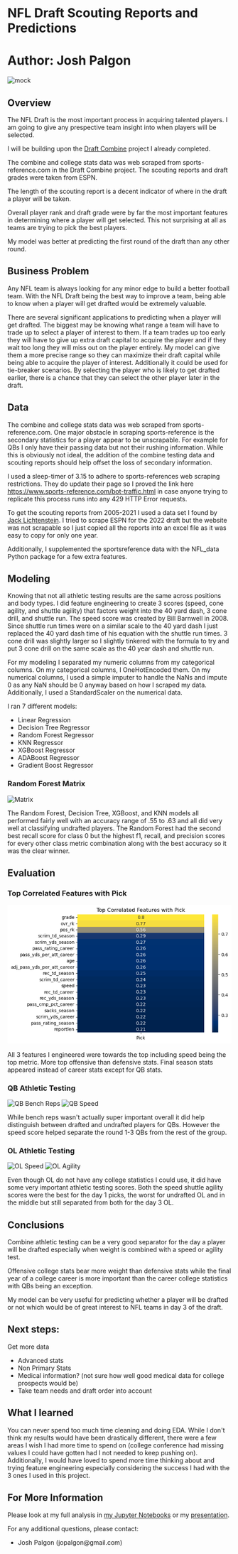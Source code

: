 # NFL Draft Scouting Reports and Predictions

# **Author**: Josh Palgon

![mock](./Images/mock22.jpeg)


## Overview

The NFL Draft is the most important process in acquiring talented players. I am going to give any prespective team insight into when players will be selected.

I will be building upon the [Draft Combine](https://github.com/jpalgon/Draft_Stats) project I already completed.

The combine and college stats data was web scraped from sports-reference.com in the Draft Combine project. The scouting reports and draft grades were taken from ESPN.

The length of the scouting report is a decent indicator of where in the draft a player will be taken.

Overall player rank and draft grade were by far the most important features in determining where a player will get selected. This not surprising at all as teams are trying to pick the best players. 

My model was better at predicting the first round of the draft than any other round.

## Business Problem

Any NFL team is always looking for any minor edge to build a better football team. With the NFL Draft being the best way to improve a team, being able to know when a player will get drafted would be extremely valuable.

There are several significant applications to predicting when a player will get drafted. The biggest may be knowing what range a team will have to trade up to select a player of interest to them. If a team trades up too early they will have to give up extra draft capital to acquire the player and if they wait too long they will miss out on the player entirely. My model can give them a more precise range so they can maximize their draft capital while being able to acquire the player of interest. Additionally it could be used for tie-breaker scenarios. By selecting the player who is likely to get drafted earlier, there is a chance that they can select the other player later in the draft.

## Data

The combine and college stats data was web scraped from sports-reference.com. One major obstacle in scraping sports-reference is the secondary statistics for a player appear to be unscrapable. For example for QBs I only have their passing data but not their rushing information. While this is obviously not ideal, the addition of the combine testing data and scouting reports should help offset the loss of secondary information.

I used a sleep-timer of 3.15 to adhere to sports-references web scraping restrictions. They do update their page so I proved the link here https://www.sports-reference.com/bot-traffic.html in case anyone trying to replicate this process runs into any 429 HTTP Error requests.

To get the scouting reports from 2005-2021 I used a data set I found by [Jack Lichtenstein](https://www.kaggle.com/datasets/jacklichtenstein/espn-nfl-draft-prospect-data). I tried to scrape ESPN for the 2022 draft but the website was not scrapable so I just copied all the reports into an excel file as it was easy to copy for only one year.

Additionally, I supplemented the sportsreference data with the NFL_data Python package for a few extra features.

## Modeling

Knowing that not all athletic testing results are the same across positions and body types. I did feature engineering to create 3 scores (speed, cone agility, and shuttle agility) that factors weight into the 40 yard dash, 3 cone drill, and shuttle run. The speed score was created by Bill Barnwell in 2008. Since shuttle run times were on a similar scale to the 40 yard dash I just replaced the 40 yard dash time of his equation with the shuttle run times. 3 cone drill was slightly larger so I slightly tinkered with the formula to try and put 3 cone drill on the same scale as the 40 year dash and shuttle run. 

For my modeling I separated my numeric columns from my categorical columns. On my categorical columns, I OneHotEncoded them. On my numerical columns, I used a simple imputer to handle the NaNs and impute 0 as any NaN should be 0 anyway based on how I scraped my data. Additionally, I used a StandardScaler on the numerical data.

I ran 7 different models:
- Linear Regression
- Decision Tree Regressor
- Random Forest Regressor
- KNN Regressor
- XGBoost Regressor
- ADABoost Regressor
- Gradient Boost Regressor

### Random Forest Matrix
![Matrix](./Images/matrix.png)

The Random Forest, Decision Tree, XGBoost, and KNN models all performed fairly well with an accuracy range of .55 to .63 and all did very well at classifying undrafted players. The Random Forest had the second best recall score for class 0 but the highest f1, recall, and precision scores for every other class metric combination along with the best accuracy so it was the clear winner.

## Evaluation

### Top Correlated Features with Pick
![Corr](./Images/corr.png)

All 3 features I engineered were towards the top including speed being the top metric. More top offensive than defensive stats. Final season stats appeared instead of career stats except for QB stats.

### QB Athletic Testing
![QB Bench Reps](./Images/qbbench.png)
![QB Speed](./Images/qbspeed.png)

While bench reps wasn't actually super important overall it did help distinguish between drafted and undrafted players for QBs. However the speed score helped separate the round 1-3 QBs from the rest of the group.

### OL Athletic Testing
![OL Speed](./Images/olspeed.png)
![OL Agility](./Images/olagility.png)

Even though OL do not have any college statistics I could use, it did have some very important athletic testing scores. Both the speed shuttle agility scores were the best for the day 1 picks, the worst for undrafted OL and in the middle but still separated from both for the day 3 OL.

## Conclusions


Combine athletic testing can be a very good separator for the day a player will be drafted especially when weight is combined with a speed or agility test.

Offensive college stats bear more weight than defensive stats while the final year of a college career is more important than the career college statistics with QBs being an exception.

My model can be very useful for predicting whether a player will be drafted or not which would be of great interest to NFL teams in day 3 of the draft.

## Next steps:

Get more data
- Advanced stats
- Non Primary Stats
- Medical information? (not sure how well good medical data for college prospects would be)
- Take team needs and draft order into account

## What I learned



You can never spend too much time cleaning and doing EDA. While I don't think my results would have been drastically different, there were a few areas I wish I had more time to spend on (college conference had missing values I could have gotten had I not needed to keep pushing on). Additionally, I would have loved to spend more time thinking about and trying feature engineering especially considering the success I had with the 3 ones I used in this project.

## For More Information

Please look at my full analysis in [my Jupyter Notebooks](https://github.com/jpalgon/draft_scouting) or my [presentation](./ScoutingCombine.pdf).

For any additional questions, please contact:

<ul>
    <li>Josh Palgon (jopalgon@gmail.com)</li>
</ul>
